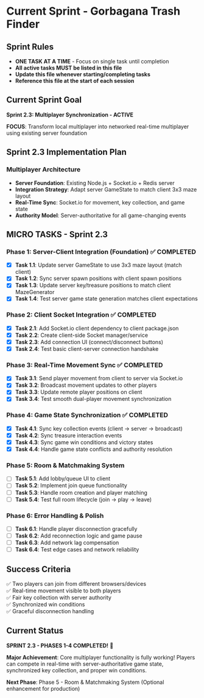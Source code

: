 # Current Sprint - Gorbagana Trash Finder

## Sprint Rules
- **ONE TASK AT A TIME** - Focus on single task until completion
- **All active tasks MUST be listed in this file**
- **Update this file whenever starting/completing tasks**
- **Reference this file at the start of each session**

## Current Sprint Goal
**Sprint 2.3: Multiplayer Synchronization - ACTIVE**

**FOCUS**: Transform local multiplayer into networked real-time multiplayer using existing server foundation

## Sprint 2.3 Implementation Plan

### Multiplayer Architecture
- **Server Foundation**: Existing Node.js + Socket.io + Redis server
- **Integration Strategy**: Adapt server GameState to match client 3x3 maze layout
- **Real-Time Sync**: Socket.io for movement, key collection, and game state
- **Authority Model**: Server-authoritative for all game-changing events

## MICRO TASKS - Sprint 2.3

### Phase 1: Server-Client Integration (Foundation) ✅ COMPLETED
- [x] **Task 1.1**: Update server GameState to use 3x3 maze layout (match client)
- [x] **Task 1.2**: Sync server spawn positions with client spawn positions  
- [x] **Task 1.3**: Update server key/treasure positions to match client MazeGenerator
- [x] **Task 1.4**: Test server game state generation matches client expectations

### Phase 2: Client Socket Integration ✅ COMPLETED
- [x] **Task 2.1**: Add Socket.io client dependency to client package.json
- [x] **Task 2.2**: Create client-side Socket manager/service
- [x] **Task 2.3**: Add connection UI (connect/disconnect buttons)
- [x] **Task 2.4**: Test basic client-server connection handshake

### Phase 3: Real-Time Movement Sync ✅ COMPLETED
- [x] **Task 3.1**: Send player movement from client to server via Socket.io
- [x] **Task 3.2**: Broadcast movement updates to other players
- [x] **Task 3.3**: Update remote player positions on client
- [x] **Task 3.4**: Test smooth dual-player movement synchronization

### Phase 4: Game State Synchronization ✅ COMPLETED
- [x] **Task 4.1**: Sync key collection events (client → server → broadcast)
- [x] **Task 4.2**: Sync treasure interaction events 
- [x] **Task 4.3**: Sync game win conditions and victory states
- [x] **Task 4.4**: Handle game state conflicts and authority resolution

### Phase 5: Room & Matchmaking System
- [ ] **Task 5.1**: Add lobby/queue UI to client
- [ ] **Task 5.2**: Implement join queue functionality
- [ ] **Task 5.3**: Handle room creation and player matching
- [ ] **Task 5.4**: Test full room lifecycle (join → play → leave)

### Phase 6: Error Handling & Polish
- [ ] **Task 6.1**: Handle player disconnection gracefully  
- [ ] **Task 6.2**: Add reconnection logic and game pause
- [ ] **Task 6.3**: Add network lag compensation
- [ ] **Task 6.4**: Test edge cases and network reliability

## Success Criteria
✅ Two players can join from different browsers/devices  
✅ Real-time movement visible to both players  
✅ Fair key collection with server authority  
✅ Synchronized win conditions  
✅ Graceful disconnection handling  

## Current Status
**SPRINT 2.3 - PHASES 1-4 COMPLETED!** 🎉 

**Major Achievement**: Core multiplayer functionality is fully working! Players can compete in real-time with server-authoritative game state, synchronized key collection, and proper win conditions.

**Next Phase**: Phase 5 - Room & Matchmaking System (Optional enhancement for production)

